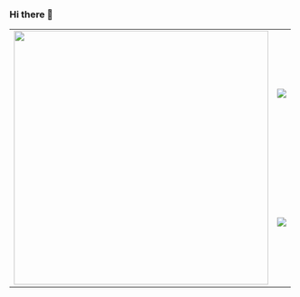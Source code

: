 ### Hi there 👋

<table border="0">
 <tr>
    <td rowspan="2">
     <img src="https://i.redd.it/tbe8q8c1kl011.png" width="450">
    </td>
    <td>
     <img src="https://github-readme-stats.vercel.app/api?username=Alex-Kopylov&show_icons=true" />
    </td>
 </tr>
 <tr >
    <td align="center">
     <img src="https://github-readme-stats.vercel.app/api/top-langs/?username=Alex-Kopylov&layout=compact" />
    </td>
 </tr>
</table>
